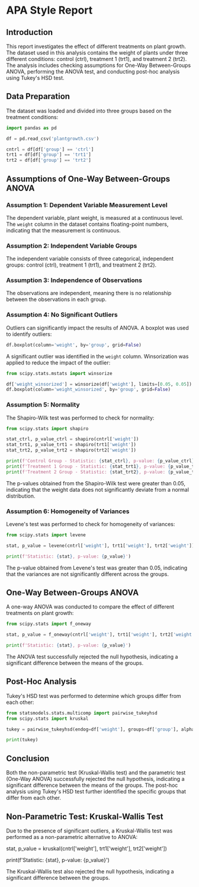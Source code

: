 # APA Style Report

## Introduction

This report investigates the effect of different treatments on plant growth. The dataset used in this analysis contains the weight of plants under three different conditions: control (ctrl), treatment 1 (trt1), and treatment 2 (trt2). The analysis includes checking assumptions for One-Way Between-Groups ANOVA, performing the ANOVA test, and conducting post-hoc analysis using Tukey's HSD test.

## Data Preparation

The dataset was loaded and divided into three groups based on the treatment conditions:

```python
import pandas as pd

df = pd.read_csv('plantgrowth.csv')

cntrl = df[df['group'] == 'ctrl']
trt1 = df[df['group'] == 'trt1']
trt2 = df[df['group'] == 'trt2']
```

## Assumptions of One-Way Between-Groups ANOVA

### Assumption 1: Dependent Variable Measurement Level

The dependent variable, plant weight, is measured at a continuous level. The `weight` column in the dataset contains floating-point numbers, indicating that the measurement is continuous.

### Assumption 2: Independent Variable Groups

The independent variable consists of three categorical, independent groups: control (ctrl), treatment 1 (trt1), and treatment 2 (trt2).

### Assumption 3: Independence of Observations

The observations are independent, meaning there is no relationship between the observations in each group.

### Assumption 4: No Significant Outliers

Outliers can significantly impact the results of ANOVA. A boxplot was used to identify outliers:

```python
df.boxplot(column='weight', by='group', grid=False)
```

A significant outlier was identified in the `weight` column. Winsorization was applied to reduce the impact of the outlier:

```python
from scipy.stats.mstats import winsorize

df['weight_winsorized'] = winsorize(df['weight'], limits=[0.05, 0.05])
df.boxplot(column='weight_winsorized', by='group', grid=False)
```

### Assumption 5: Normality

The Shapiro-Wilk test was performed to check for normality:

```python
from scipy.stats import shapiro

stat_ctrl, p_value_ctrl = shapiro(cntrl['weight'])
stat_trt1, p_value_trt1 = shapiro(trt1['weight'])
stat_trt2, p_value_trt2 = shapiro(trt2['weight'])

print(f'Control Group - Statistic: {stat_ctrl}, p-value: {p_value_ctrl}')
print(f'Treatment 1 Group - Statistic: {stat_trt1}, p-value: {p_value_trt1}')
print(f'Treatment 2 Group - Statistic: {stat_trt2}, p-value: {p_value_trt2}')
```

The p-values obtained from the Shapiro-Wilk test were greater than 0.05, indicating that the weight data does not significantly deviate from a normal distribution.

### Assumption 6: Homogeneity of Variances

Levene's test was performed to check for homogeneity of variances:

```python
from scipy.stats import levene

stat, p_value = levene(cntrl['weight'], trt1['weight'], trt2['weight'])

print(f'Statistic: {stat}, p-value: {p_value}')
```

The p-value obtained from Levene's test was greater than 0.05, indicating that the variances are not significantly different across the groups.

## One-Way Between-Groups ANOVA

A one-way ANOVA was conducted to compare the effect of different treatments on plant growth:

```python
from scipy.stats import f_oneway

stat, p_value = f_oneway(cntrl['weight'], trt1['weight'], trt2['weight'])

print(f'Statistic: {stat}, p-value: {p_value}')
```

The ANOVA test successfully rejected the null hypothesis, indicating a significant difference between the means of the groups.

## Post-Hoc Analysis

Tukey's HSD test was performed to determine which groups differ from each other:

```python
from statsmodels.stats.multicomp import pairwise_tukeyhsd
from scipy.stats import kruskal

tukey = pairwise_tukeyhsd(endog=df['weight'], groups=df['group'], alpha=0.05)

print(tukey)
```

## Conclusion

Both the non-parametric test (Kruskal-Wallis test) and the parametric test (One-Way ANOVA) successfully rejected the null hypothesis, indicating a significant difference between the means of the groups. The post-hoc analysis using Tukey's HSD test further identified the specific groups that differ from each other.
## Non-Parametric Test: Kruskal-Wallis Test

Due to the presence of significant outliers, a Kruskal-Wallis test was performed as a non-parametric alternative to ANOVA:


stat, p_value = kruskal(cntrl['weight'], trt1['weight'], trt2['weight'])

print(f'Statistic: {stat}, p-value: {p_value}')

The Kruskal-Wallis test also rejected the null hypothesis, indicating a significant difference between the groups.

